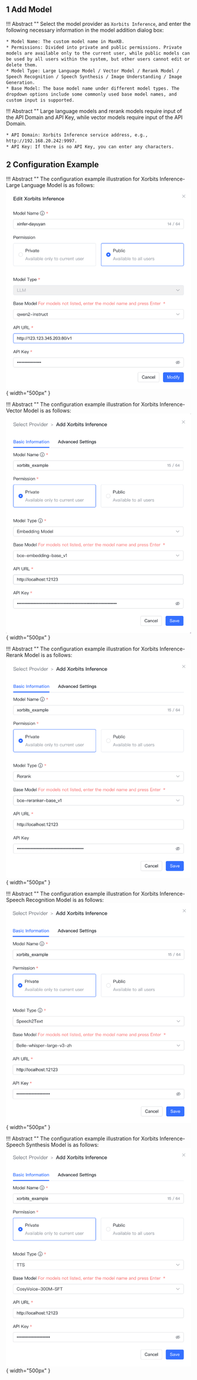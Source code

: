 ## 1 Add Model

!!! Abstract ""
    Select the model provider as `Xorbits Inference`, and enter the following necessary information in the model addition dialog box:

    * Model Name: The custom model name in MaxKB.
    * Permissions: Divided into private and public permissions. Private models are available only to the current user, while public models can be used by all users within the system, but other users cannot edit or delete them.
    * Model Type: Large Language Model / Vector Model / Rerank Model / Speech Recognition / Speech Synthesis / Image Understanding / Image Generation.
    * Base Model: The base model name under different model types. The dropdown options include some commonly used base model names, and custom input is supported.

!!! Abstract ""
    Large language models and rerank models require input of the API Domain and API Key, while vector models require input of the API Domain.

    * API Domain: Xorbits Inference service address, e.g., http://192.168.20.242:9997.
    * API Key: If there is no API Key, you can enter any characters.

## 2 Configuration Example

!!! Abstract ""
    The configuration example illustration for Xorbits Inference-Large Language Model is as follows:
![Xorbits Inference](../../img/model/xinfo_llm.png){ width="500px" }

!!! Abstract ""
    The configuration example illustration for Xorbits Inference-Vector Model is as follows:
![Xorbits Inference](../../img/model/xinfo_embed.png){ width="500px" }

!!! Abstract ""
    The configuration example illustration for Xorbits Inference-Rerank Model is as follows:
![Xorbits Inference](../../img/model/xinfo_reranker.png){ width="500px" }

!!! Abstract ""
    The configuration example illustration for Xorbits Inference-Speech Recognition Model is as follows:
![Xorbits Inference](../../img/model/xinfo_asr.png){ width="500px" }

!!! Abstract ""
    The configuration example illustration for Xorbits Inference-Speech Synthesis Model is as follows:
![Xorbits Inference](../../img/model/xinfo_tts.png){ width="500px" }
